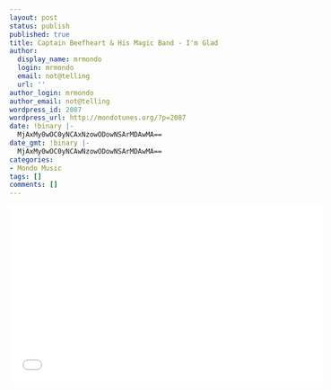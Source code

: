 ```yaml
---
layout: post
status: publish
published: true
title: Captain Beefheart & His Magic Band - I'm Glad
author:
  display_name: mrmondo
  login: mrmondo
  email: not@telling
  url: ''
author_login: mrmondo
author_email: not@telling
wordpress_id: 2087
wordpress_url: http://mondotunes.org/?p=2087
date: !binary |-
  MjAxMy0wOC0yNCAxNzowODowNSArMDAwMA==
date_gmt: !binary |-
  MjAxMy0wOC0yNCAwNzowODowNSArMDAwMA==
categories:
- Mondo Music
tags: []
comments: []
---
```

<iframe width="560" height="315" src="//www.youtube.com/embed/PQP9QjNjeR4" frameborder="0"> </iframe>
